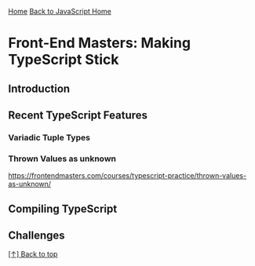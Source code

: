 [Home](https://github.com/coolinmc6/front-end-dev)
[Back to JavaScript Home](https://github.com/coolinmc6/front-end-dev/tree/master/typescript)

<a id="top"></a>

# Front-End Masters: Making TypeScript Stick

## Introduction

## Recent TypeScript Features

### Variadic Tuple Types

### Thrown Values as unknown

https://frontendmasters.com/courses/typescript-practice/thrown-values-as-unknown/

## Compiling TypeScript

## Challenges

[[↑] Back to top](#top)